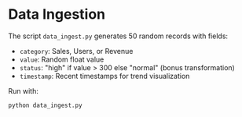 # Data Ingestion

The script `data_ingest.py` generates 50 random records with fields:
- `category`: Sales, Users, or Revenue
- `value`: Random float value
- `status`: "high" if value > 300 else "normal" (bonus transformation)
- `timestamp`: Recent timestamps for trend visualization

Run with:
```bash
python data_ingest.py
```
